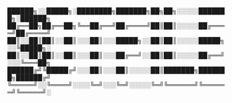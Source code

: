 

██████╗░░█████╗░████████╗███████╗██╗██╗░░░░░███████╗░██████╗
██╔══██╗██╔══██╗╚══██╔══╝██╔════╝██║██║░░░░░██╔════╝██╔════╝
██║░░██║██║░░██║░░░██║░░░█████╗░░██║██║░░░░░█████╗░░╚█████╗░
██║░░██║██║░░██║░░░██║░░░██╔══╝░░██║██║░░░░░██╔══╝░░░╚═══██╗
██████╔╝╚█████╔╝░░░██║░░░██║░░░░░██║███████╗███████╗██████╔╝
╚═════╝░░╚════╝░░░░╚═╝░░░╚═╝░░░░░╚═╝╚══════╝╚══════╝╚═════╝░

